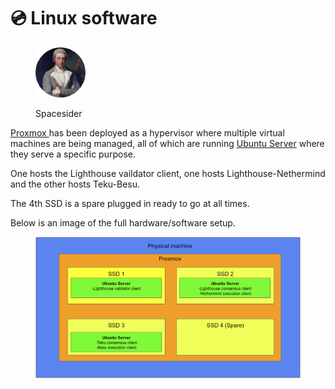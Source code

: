# 💿 Linux software

<figure><img src="../../.gitbook/assets/Spacesider.png" alt=""><figcaption><p>Spacesider</p></figcaption></figure>

[Proxmox ](https://www.proxmox.com/en/proxmox-ve)has been deployed as a hypervisor where multiple virtual machines are being managed, all of which are running [Ubuntu Server](https://ubuntu.com/download/server) where they serve a specific purpose.

One hosts the Lighthouse vaildator client, one hosts Lighthouse-Nethermind and the other hosts Teku-Besu.

The 4th SSD is a spare plugged in ready to go at all times.

Below is an image of the full hardware/software setup.

<figure><img src="../../.gitbook/assets/image (5).png" alt=""><figcaption></figcaption></figure>

